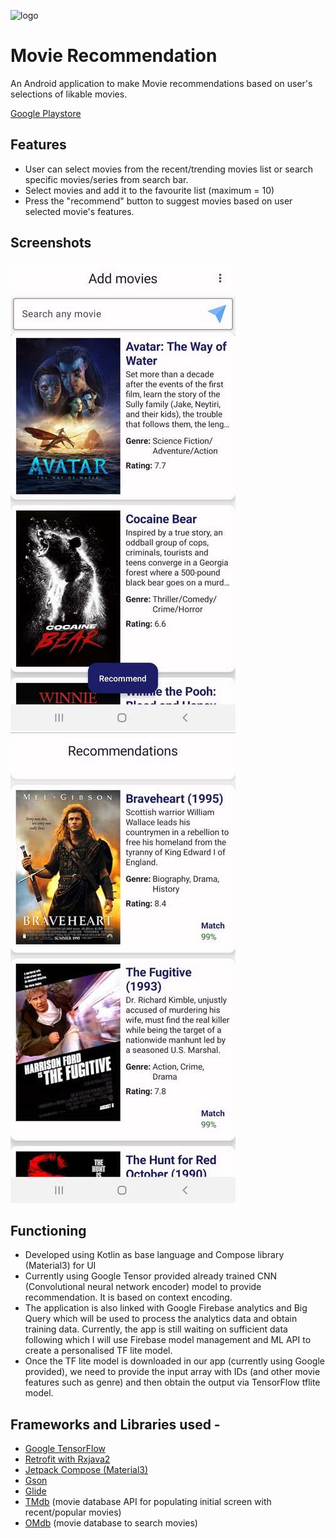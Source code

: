 ![logo](https://play-lh.googleusercontent.com/XgSa5JOdWudeITPF5PtfCmXELSvfb4fddHk4VcYkAxnsqWeFe1yCE8jTklwfpbN-aQ=s128) 
# Movie Recommendation
An Android application to make Movie recommendations based on user's selections of likable movies.

[Google Playstore](https://play.google.com/store/apps/details?id=com.sudhanshu.movierecd&hl=en&gl=US)

## Features 
- User can select movies from the recent/trending movies list or search specific movies/series from search bar.
- Select movies and add it to the favourite list (maximum = 10)
- Press the "recommend" button to suggest movies based on user selected movie's features. 

## Screenshots
![screen1](screenshots/screen1.jpg) ![screen2](screenshots/screen2.jpg)

## Functioning
- Developed using Kotlin as base language and Compose library (Material3) for UI
- Currently using Google Tensor provided already trained CNN (Convolutional neural network encoder) model to provide recommendation. It is based on context encoding. 
- The application is also linked with Google Firebase analytics and Big Query which will be used to process the analytics data and obtain training data. Currently, the app is still waiting on sufficient data following which I will use Firebase model management and ML API to create a personalised TF lite model.
- Once the TF lite model is downloaded in our app (currently using Google provided), we need to provide the input array with IDs (and other movie features such as genre) and then obtain the output via TensorFlow tflite model.

## Frameworks and Libraries used - 
- [Google TensorFlow](https://www.tensorflow.org/lite/android)
- [Retrofit with Rxjava2](https://square.github.io/retrofit/) 
- [Jetpack Compose (Material3)](https://developer.android.com/jetpack/compose/designsystems/material3)
- [Gson](https://github.com/google/gson)
- [Glide](https://github.com/bumptech/glide)
- [TMdb](https://developer.themoviedb.org/reference/intro/getting-started) (movie database API for populating initial screen with recent/popular movies)
- [OMdb](https://www.omdbapi.com) (movie database to search movies)
